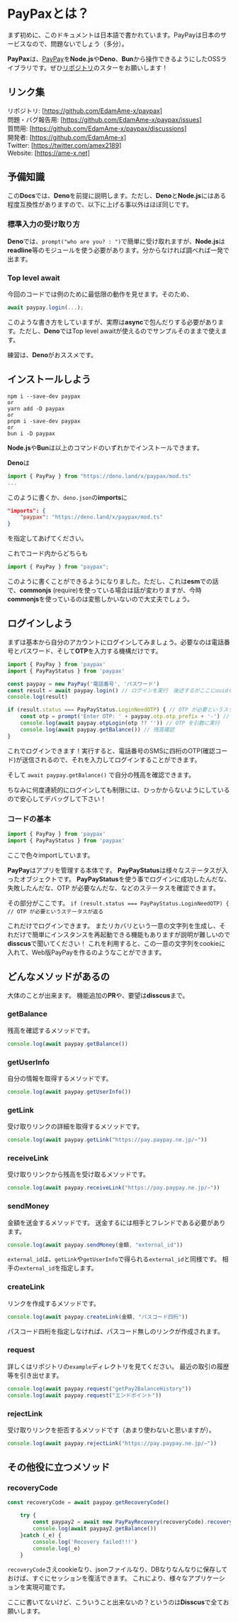 # PayPaxとは？

まず初めに、このドキュメントは日本語で書かれています。PayPayは日本のサービスなので、問題ないでしょう（多分）。

**PayPax**は、[PayPay](https://paypay.ne.jp)を**Node.js**や**Deno**、**Bun**から操作できるようにしたOSSライブラリです。ぜひ[リポジトリ](https://github.com/EdamAme-x/paypax)のスターをお願いします！

## リンク集
リポジトリ: [https://github.com/EdamAme-x/paypax]  
問題・バグ報告用: [https://github.com/EdamAme-x/paypax/issues]  
質問用: [https://github.com/EdamAme-x/paypax/discussions]  
開発者: [https://github.com/EdamAme-x]  
Twitter: [https://twitter.com/amex2189]  
Website: [https://ame-x.net]  

## 予備知識
この**Docs**では、**Deno**を前提に説明します。ただし、**Deno**と**Node.js**にはある程度互換性がありますので、以下に上げる事以外はほぼ同じです。

### 標準入力の受け取り方
**Deno**では、`prompt("who are you? : ")`で簡単に受け取れますが、**Node.js**は**readline**等のモジュールを使う必要があります。分からなければ調べれば一発で出ます。

### Top level await
今回のコードでは例のために最低限の動作を見せます。そのため、

```typescript
await paypay.login(...);
```

このような書き方をしていますが、実際は**async**で包んだりする必要があります。ただし、**Deno**ではTop level awaitが使えるのでサンプルそのままで使えます。

練習は、**Deno**がおススメです。

## インストールしよう

```shell
npm i --save-dev paypax
or
yarn add -D paypax
or
pnpm i -save-dev paypax
or
bun i -D paypax
```

**Node.js**や**Bun**は以上のコマンドのいずれかでインストールできます。

**Deno**は

```typescript
import { PayPay } from "https://deno.land/x/paypax/mod.ts"
...
```

このように書くか、`deno.json`の**imports**に
```json
"imports": {
    "paypax": "https://deno.land/x/paypax/mod.ts"
}
```

を指定してあげてください。

これでコード内からどちらも

```ts
import { PayPay } from "paypax";
```

このように書くことができるようになりました。ただし、これは**esm**での話で、**commonjs** (require)を使っている場合は話が変わりますが、今時**commonjs**を使っているのは変態しかいないので大丈夫でしょう。

## ログインしよう

まずは基本から自分のアカウントにログインしてみましょう。必要なのは電話番号とパスワード、そして**OTP**を入力する機構だけです。

```typescript
import { PayPay } from 'paypax'
import { PayPayStatus } from 'paypax'

const paypay = new PayPay('電話番号', 'パスワード')
const result = await paypay.login() // ログインを実行　後述するがここにuuidもしくはtokenを入れるとOTP無しでログイン可能
console.log(result)

if (result.status === PayPayStatus.LoginNeedOTP) { // OTP が必要というステータスが返る
    const otp = prompt('Enter OTP: ' + paypay.otp.otp_prefix + '-') // OTP を入力するように求める
    console.log(await paypay.otpLogin(otp ?? '')) // OTP を引数に実行
    console.log(await paypay.getBalance()) // 残高確認
}
```

これでログインできます！実行すると、電話番号のSMSに四桁のOTP(確認コード)が送信されるので、それを入力してログインすることができます。

そして `await paypay.getBalance()` で自分の残高を確認できます。

ちなみに何度連続的にログインしても制限には、ひっかからないようにしているので安心してデバッグして下さい！

### コードの基本

```typescript
import { PayPay } from 'paypax'
import { PayPayStatus } from 'paypax'
```

ここで色々importしています。

**PayPay**はアプリを管理する本体です。
**PayPayStatus**は様々なステータスが入ったオブジェクトです。
**PayPayStatus**を使う事でログインに成功したんだな、失敗したんだな、OTP が必要なんだな、などのステータスを確認できます。

その部分がここです。
`if (result.status === PayPayStatus.LoginNeedOTP) { // OTP が必要というステータスが返る`

これだけでログインできます。
またリカバリという一意の文字列を生成し、それだけで簡単にインスタンスを再起動できる機能もありますが説明が難しいので**disscus**で聞いてください！
これを利用すると、この一意の文字列をcookieに入れて、Web版PayPayを作るのようなことができます。

## どんなメソッドがあるの
大体のことが出来ます。
機能追加の**PR**や、要望は**disscus**まで。

### getBalance

残高を確認するメソッドです。
```typescript
console.log(await paypay.getBalance())
```

### getUserInfo
自分の情報を取得するメソッドです。
```typescript
console.log(await paypay.getUserInfo())
```

### getLink
受け取りリンクの詳細を取得するメソッドです。
```typescript
console.log(await paypay.getLink("https://pay.paypay.ne.jp/~"))
```

### receiveLink
受け取りリンクから残高を受け取るメソッドです。
```typescript
console.log(await paypay.receiveLink("https://pay.paypay.ne.jp/~"))
```

### sendMoney
金額を送金するメソッドです。
送金するには相手とフレンドである必要があります。

```typescript
console.log(await paypay.sendMoney(金額, "external_id"))
```

`external_id`は、`getLink`や`getUserInfo`で得られる`external_id`と同様です。
相手の`external_id`を指定します。

### createLink
リンクを作成するメソッドです。
```typescript
console.log(await paypay.createLink(金額, "パスコード四桁"))
```

パスコード四桁を指定しなければ、パスコード無しのリンクが作成されます。

### request
詳しくはリポジトリの`example`ディレクトリを見てください。
最近の取引の履歴等を引き出せます。

```typescript
console.log(await paypay.request("getPay2BalanceHistory"))
console.log(await paypay.request("エンドポイント"))
```

### rejectLink
受け取りリンクを拒否するメソッドです（あまり使わないと思いますが）。

```typescript
console.log(await paypay.rejectLink("https://pay.paypay.ne.jp/~"))
```

## その他役に立つメソッド

### recoveryCode

```typescript
const recoveryCode = await paypay.getRecoveryCode()

    try {
        const paypay2 = await new PayPayRecovery(recoveryCode).recovery()
        console.log(await paypay2.getBalance())
    }catch (_e) {
        console.log('Recovery failed!!!')
        console.log(_e)
    }
```

`recoveryCode`さえcookieなり、jsonファイルなり、DBなりなんなりに保存しておけば、すぐにセッションを復活できます。
これにより、様々なアプリケーションを実現可能です。

ここに書いてないけど、こういうこと出来ないの？というのは**Disscus**で全てお願いします。
